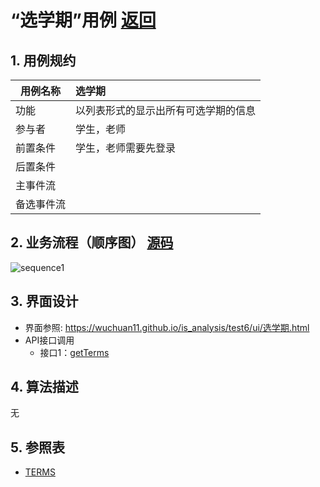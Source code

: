 ﻿<!-- markdownlint-disable MD033-->
<!-- 禁止MD033类型的警告 https://www.npmjs.com/package/markdownlint -->

# “选学期”用例 [返回](../README.md)
## 1. 用例规约

|用例名称|选学期|
|-------|:-------------|
|功能|以列表形式的显示出所有可选学期的信息|
|参与者|学生，老师|
|前置条件|学生，老师需要先登录|
|后置条件| |
|主事件流| |
|备选事件流| |

## 2. 业务流程（顺序图） [源码](../src/sequence选学期.puml)
![sequence1](../sequence选学期.png) 

## 3. 界面设计
- 界面参照: https://wuchuan11.github.io/is_analysis/test6/ui/选学期.html
- API接口调用
    - 接口1：[getTerms](../Interface/getTerms.md) 

## 4. 算法描述

无
    
## 5. 参照表

- [TERMS](../数据库设计.md/#TERMS)


